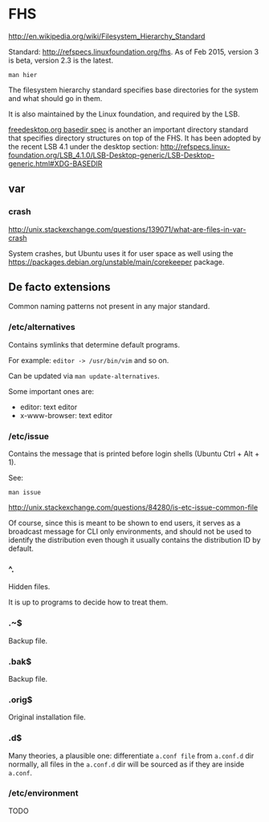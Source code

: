 # FHS

<http://en.wikipedia.org/wiki/Filesystem_Hierarchy_Standard>

Standard: <http://refspecs.linuxfoundation.org/fhs>. As of Feb 2015, version 3 is beta, version 2.3 is the latest.

    man hier

The filesystem hierarchy standard specifies base directories for the system and what should go in them.

It is also maintained by the Linux foundation, and required by the LSB.

[freedesktop.org basedir spec](http://standards.freedesktop.org/basedir-spec/basedir-spec-latest.html)  is another an important directory standard that specifies directory structures on top of the FHS. It has been adopted by the recent LSB 4.1 under the desktop section: <http://refspecs.linux-foundation.org/LSB_4.1.0/LSB-Desktop-generic/LSB-Desktop-generic.html#XDG-BASEDIR>

## var

### crash

<http://unix.stackexchange.com/questions/139071/what-are-files-in-var-crash>

System crashes, but Ubuntu uses it for user space as well using the <https://packages.debian.org/unstable/main/corekeeper> package.

## De facto extensions

Common naming patterns not present in any major standard.

### /etc/alternatives

Contains symlinks that determine default programs.

For example: `editor -> /usr/bin/vim` and so on.

Can be updated via `man update-alternatives`.

Some important ones are:

- editor: text editor
- x-www-browser: text editor

### /etc/issue

Contains the message that is printed before login shells (Ubuntu Ctrl + Alt + 1).

See:

    man issue

<http://unix.stackexchange.com/questions/84280/is-etc-issue-common-file>

Of course, since this is meant to be shown to end users,
it serves as a broadcast message for CLI only environments,
and should not be used to identify the distribution even though
it usually contains the distribution ID by default.

### ^\.

Hidden files.

It is up to programs to decide how to treat them.

### \.~$

Backup file.

### \.bak$

Backup file.

### \.orig$

Original installation file.

### \.d$

Many theories, a plausible one: differentiate `a.conf file` from `a.conf.d` dir normally, all files in the `a.conf.d` dir will be sourced as if they are inside `a.conf`.

### /etc/environment

TODO
